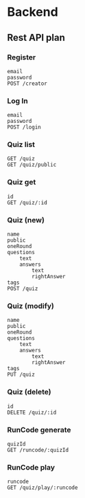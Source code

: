 # Backend
## Rest API plan
### Register
    email
    password
    POST /creator
### Log In
    email
    password
    POST /login
### Quiz list
    GET /quiz
    GET /quiz/public
### Quiz get
    id
    GET /quiz/:id
### Quiz (new)
    name
    public
    oneRound
    questions
        text
        answers
            text
            rightAnswer
    tags
    POST /quiz
### Quiz (modify)
    name
    public
    oneRound
    questions
        text
        answers
            text
            rightAnswer
    tags
    PUT /quiz
### Quiz (delete)
    id
    DELETE /quiz/:id
### RunCode generate
    quizId
    GET /runcode/:quizId
### RunCode play
    runcode
    GET /quiz/play/:runcode
